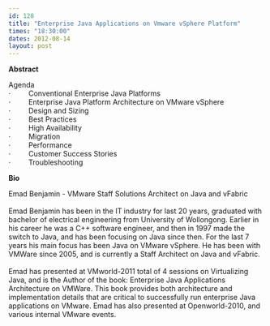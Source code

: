 ```yaml
---
id: 128
title: "Enterprise Java Applications on Vmware vSphere Platform"
times: "18:30:00"
dates: 2012-08-14
layout: post
---
```

 **Abstract**

Agenda  
·&nbsp;&nbsp;&nbsp;&nbsp;&nbsp;&nbsp;&nbsp;&nbsp; Conventional Enterprise Java Platforms  
·&nbsp;&nbsp;&nbsp;&nbsp;&nbsp;&nbsp;&nbsp;&nbsp; Enterprise Java Platform Architecture on VMware vSphere  
·&nbsp;&nbsp;&nbsp;&nbsp;&nbsp;&nbsp;&nbsp;&nbsp; Design and Sizing  
·&nbsp;&nbsp;&nbsp;&nbsp;&nbsp;&nbsp;&nbsp;&nbsp; Best Practices  
·&nbsp;&nbsp;&nbsp;&nbsp;&nbsp;&nbsp;&nbsp;&nbsp; High Availability  
·&nbsp;&nbsp;&nbsp;&nbsp;&nbsp;&nbsp;&nbsp;&nbsp; Migration  
·&nbsp;&nbsp;&nbsp;&nbsp;&nbsp;&nbsp;&nbsp;&nbsp; Performance  
·&nbsp;&nbsp;&nbsp;&nbsp;&nbsp;&nbsp;&nbsp;&nbsp; Customer Success Stories  
·&nbsp;&nbsp;&nbsp;&nbsp;&nbsp;&nbsp;&nbsp;&nbsp; Troubleshooting  

**Bio**

Emad Benjamin - VMware Staff Solutions Architect on Java and vFabric  
&nbsp;  
Emad Benjamin has been in the IT industry for last 20 years, graduated with bachelor of electrical engineering from University of Wollongong. Earlier in his career he was a C++ software engineer, and then in 1997 made the switch to Java, and has been focusing on Java since then. For the last 7 years his main focus has been Java on VMware vSphere. He has been with VMWare since 2005, and is currently a Staff Architect on Java and vFabric.  
&nbsp;  
Emad has presented at VMworld-2011 total of 4 sessions on Virtualizing Java, and is the Author of the book: Enterprise Java Applications Architecture on VMWare. This book provides both architecture and implementation details that are critical to successfully run enterprise Java applications on VMware. Emad has also presented at Openworld-2010, and various internal VMware events.

